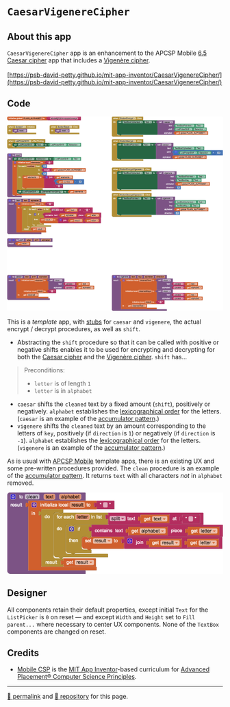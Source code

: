 # `CaesarVigenereCipher`

## About this app

`CaesarVigenereCipher` app is an enhancement to the APCSP Mobile [6.5](https://course.mobilecsp.org/mobilecsp/unit?unit=25&lesson=173) [Caesar cipher](https://en.wikipedia.org/wiki/Caesar_cipher) app that includes a [Vigenère cipher](https://en.wikipedia.org/wiki/Vigenère_cipher). <br><br>[https://psb-david-petty.github.io/mit-app-inventor/CaesarVigenereCipher/](https://psb-david-petty.github.io/mit-app-inventor/CaesarVigenereCipher/)

## Code

[![CaesarVigenereCipher template blocks](./CaesarVigenereCipher.png)](https://github.com/psb-david-petty/mit-app-inventor/blob/master/CaesarVigenereCipher/CaesarVigenereCipher.png)

This is a *template* app, with [stubs](http://catb.org/jargon/html/S/stubroutine.html) for `caesar` and `vigenere`, the actual encrypt / decrypt procedures, as well as `shift`.

- Abstracting the `shift` procedure so that it can be called with positive or negative shifts enables it to be used for encrypting and decrypting for both the [Caesar cipher](https://en.wikipedia.org/wiki/Caesar_cipher) and the [Vigenère cipher](https://en.wikipedia.org/wiki/Vigenère_cipher). `shift` has...
> Preconditions:
>- `letter` is of length `1`
>- `letter` is in `alphabet`
- `caesar` shifts the `cleaned` text by a fixed amount (`shift`), positively or negatively. `alphabet` establishes the [lexicographical order](https://en.wikipedia.org/wiki/Lexicographical_order) for the letters. (`caesar` is an example of the [accumulator pattern](https://runestone.academy/runestone/books/published/thinkcspy/Functions/TheAccumulatorPattern.html).)
- `vigenere` shifts the `cleaned` text by an amount corresponding to the letters of `key`, positively (if `direction` is `1`) or negatively (if `direction` is `-1`). `alphabet` establishes the [lexicographical order](https://en.wikipedia.org/wiki/Lexicographical_order) for the letters. (`vigenere` is an example of the [accumulator pattern](https://runestone.academy/runestone/books/published/thinkcspy/Functions/TheAccumulatorPattern.html).)

As is usual with [APCSP Mobile](https://course.mobilecsp.org/) template apps, there is an existing UX and some pre-written procedures provided. The `clean` procedure is an example of the [accumulator pattern](https://runestone.academy/runestone/books/published/thinkcspy/Functions/TheAccumulatorPattern.html). It returns `text` with all characters *not* in `alphabet` removed.

[![clean procedure blocks](./clean.png)](https://github.com/psb-david-petty/mit-app-inventor/blob/master/CaesarVigenereCipher/clean.png)

## Designer

All components retain their default properties, except initial `Text` for the `ListPicker` is `0` on reset &mdash; and except `Width` and `Height` set to `Fill parent...` where necessary to center UX components. None of the `TextBox` components are changed on reset.

## Credits

- [Mobile CSP](https://course.mobilecsp.org/) is the [MIT App Inventor](https://appinventor.mit.edu/)-based curriculum for [Advanced Placement&reg; Computer Science Principles](https://apcentral.collegeboard.org/courses/ap-computer-science-principles).

<hr>

[&#128279; permalink](https://psb-david-petty.github.io/mit-app-inventor/CaesarVigenereCipher/) and [&#128297; repository](https://github.com/psb-david-petty/mit-app-inventor/tree/master/CaesarVigenereCipher) for this page.
